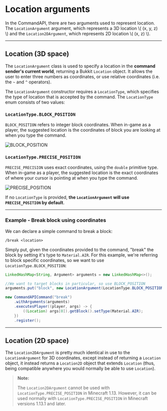 # Location arguments

In the CommandAPI, there are two arguments used to represent location. The `LocationArgument` argument, which represents a 3D location \\( (x, y, z) \\) and the `Location2DArgument`, which represents 2D location \\( (x, z) \\). 

-----

## Location (3D space)

The `LocationArgument` class is used to specify a location in the **command sender's current world**, returning a Bukkit `Location` object. It allows the user to enter three numbers as coordinates, or use relative coordinates (i.e. the `~` and `^` operators).

The `LocationArgument` constructor requires a `LocationType`, which specifies the type of location that is accepted by the command. The `LocationType` enum consists of two values:

### `LocationType.BLOCK_POSITION`
`BLOCK_POSITION` refers to integer block coordinates. When in-game as a player, the suggested location is the coordinates of block you are looking at when you type the command.

![BLOCK_POSITION](https://user-images.githubusercontent.com/42968178/50574833-92ef9e00-0df0-11e9-9ae5-59235b1bb8cb.png)

### `LocationType.PRECISE_POSITION`
`PRECISE_PRECISION` uses exact coordinates, using the `double` primitive type. When in-game as a player, the suggested location is the exact coordinates of where your cursor is pointing at when you type the command.

 ![PRECISE_POSITION](https://user-images.githubusercontent.com/42968178/50574841-b6b2e400-0df0-11e9-9003-481b139d190f.png)

If no `LocationType` is provided, **the `LocationArgument` will use `PRECISE_POSITION` by default**.

-----

<div class="example">

### Example - Break block using coordinates

We can declare a simple command to break a block:

```
/break <location>
```

Simply put, given the coordinates provided to the command, "break" the block by setting it's type to `Material.AIR`. For this example, we're referring to block specific coordinates, so we want to use `LocationType.BLOCK_POSITION`:

```java
LinkedHashMap<String, Argument> arguments = new LinkedHashMap<>();

//We want to target blocks in particular, so use BLOCK_POSITION
arguments.put("block", new LocationArgument(LocationType.BLOCK_POSITION));

new CommandAPICommand("break")
    .withArguments(arguments)
    .executesPlayer((player, args) -> {
        ((Location) args[0]).getBlock().setType(Material.AIR);
    })
    .register();
```

</div>

-----

## Location (2D space)

The `Location2DArgument` is pretty much identical in use to the `LocationArgument` for 3D coordinates, except instead of returning a `Location` object, it instead returns a `Location2D` object that extends `Location` (thus, being compatible anywhere you would normally be able to use `Location`).

> **Note:**
>
> The `Location2DArgument` cannot be used with `LocationType.PRECISE_POSITION` in Minecraft 1.13. However, it can be used normally with `LocationType.PRECISE_POSITION` in Minecraft versions 1.13.1 and later.